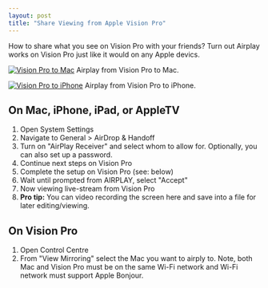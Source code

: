 ```yaml
---
layout: post
title: "Share Viewing from Apple Vision Pro"
---
```


How to share what you see on Vision Pro with your friends?
Turn out Airplay works on Vision Pro just like it would on any Apple devics.

[![Vision Pro to Mac](https://img.youtube.com/vi/cEN1MXnPTBg/default.jpg)](https://youtu.be/cEN1MXnPTBg) Airplay from Vision Pro to Mac.

[![Vision Pro to iPhone](https://img.youtube.com/vi/cKsg_x8fXPA/default.jpg)](https://youtu.be/cKsg_x8fXPA) Airplay from Vision Pro to iPhone.

<!--more-->

## On Mac, iPhone, iPad, or AppleTV
1. Open System Settings
2. Navigate to General > AirDrop & Handoff
3. Turn on "AirPlay Receiver" and select whom to allow for. Optionally, you can also set up a password.
4. Continue next steps on Vision Pro
5. Complete the setup on Vision Pro (see: below)
6. Wait until prompted from AIRPLAY, select "Accept"
7. Now viewing live-stream from Vision Pro
8. **Pro tip:** You can video recording the screen here and save into a file for later editing/viewing.

## On Vision Pro
1. Open Control Centre
2. From "View Mirroring" select the Mac you want to airply to. Note, both Mac and Vision Pro must be on the same Wi-Fi network and Wi-Fi network must support Apple Bonjour.
